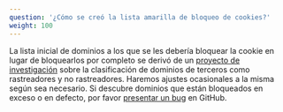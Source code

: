 ```yaml
---
question: '¿Cómo se creó la lista amarilla de bloqueo de cookies?'
weight: 100
---
```


La lista inicial de dominios a los que se les debería bloquear la cookie en lugar de bloquearlos por completo se derivó de un [proyecto de investigación](https://jonathanmayer.org/papers_data/bau13.pdf) sobre la clasificación de dominios de terceros como rastreadores y no rastreadores. Haremos ajustes ocasionales a la misma según sea necesario. Si descubre dominios que están bloqueados en exceso o en defecto, por favor [presentar un bug](https://github.com/EFForg/privacybadger/issues) en GitHub.
